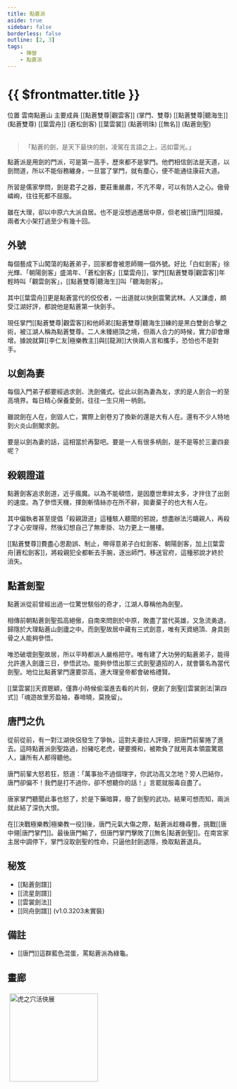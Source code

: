 ```yaml
---
title: 點蒼派
aside: true
sidebar: false
borderless: false
outline: [2, 3]
tags:
    - 陣營
    - 點蒼派
---
```


# {{ $frontmatter.title }}

<InfoList position="right">
	<Info title="陣營資料" :open=true>
		<table>
			<ChTr>
				<ChTd isTitle=true>
					位置
				</ChTd>
				<ChTd>
					雲南點蒼山
				</ChTd>
			</ChTr>
			<ChTr>
				<ChTd isTitle=true position='center'>
					主要成員
				</ChTd>
			</ChTr>
			<ChTr>
                <ChTd position='center'>
                    [[點蒼雙尊|觀雲客]] (掌門、雙尊)
                </ChTd>
            </ChTr>
            <ChTr>
                <ChTd position='center'>
                    [[點蒼雙尊|聽海生]] (點蒼雙尊)
                </ChTd>
            </ChTr>
            <ChTr>
                <ChTd position='center'>  
                    [[葉雲舟]] (蒼松劍客)
                </ChTd>
            </ChTr>
            <ChTr>
                <ChTd position='center'>  
                    [[葉雲裳]] (點蒼明珠)
                </ChTd>
            </ChTr>
            <ChTr>
                <ChTd position='center'>  
                    [[無名]] (點蒼劍聖)
                </ChTd>
            </ChTr>
		</table>
	</Info>
</InfoList>

> 「點蒼的劍，是天下最快的劍，凌駕在言語之上，迅如雷光。」

點蒼派是用劍的門派，可是第一高手，歷來都不是掌門。他們相信劍法是天道，以劍問道，所以不能俗務纏身，一旦當了掌門，就有塵心，便不能通往康莊大道。
<br><br>
所習是儒家學問，劍是君子之器，要莊重嚴肅，不亢不卑，可以有防人之心。傲骨嶙峋，往往死都不屈服。
<br><br>
雖在大理，卻以中原六大派自居。也不是沒想過遷居中原，但老被[[唐門]]阻攔，兩者大小架打過至少有幾十回。
<br clear="all">

## 外號

每個藝成下山闖蕩的點蒼弟子，回家都會被恩師賜一個外號。好比「白虹劍客」徐光輝、「朝陽劍客」盛鴻年、「蒼松劍客」[[葉雲舟]]，掌門[[點蒼雙尊|觀雲客]]年輕時叫「觀雲劍客」，[[點蒼雙尊|聽海生]]叫「聽海劍客」。
<br><br>
其中[[葉雲舟]]更是點蒼當代的佼佼者，一出道就以快劍震驚武林。人又謙虛，頗受江湖好評，都說他是點蒼第一快劍手。
<br><br>
現任掌門[[點蒼雙尊|觀雲客]]和他師弟[[點蒼雙尊|聽海生]]練的是黑白雙劍合擊之術，被江湖人稱為點蒼雙尊。二人未臻絕頂之境，但兩人合力的時候，實力卻會爆增。據說就算[[李仁友|極樂教主]]與[[龍淵]]大俠兩人言和攜手，恐怕也不是對手。

## 以劍為妻

每個入門弟子都要經過求劍、洗劍儀式。從此以劍為妻為友，求的是人劍合一的至高境界。每日精心保養愛劍，往往一生只用一柄劍。
<br><br>
雖說劍在人在，劍毀人亡，實際上劍卷刃了換新的還是大有人在。還有不少人特地到火炎山劍閣求劍。
<br><br>
要是以劍為妻的話，這相當於再娶吧。要是一人有很多柄劍，是不是等於三妻四妾呢？

## 殺親證道

點蒼劍客追求劍道，近乎瘋魔。以為不能頓悟，是因塵世牽絆太多，才拌住了出劍的速度。為了參悟天機，揮劍斬情絲亦在所不辭，拋妻棄子的也大有人在。
<br><br>
其中偏執者甚至提倡「殺親證道」這種駭人聽聞的邪說，想盡辦法污衊親人，再殺了才心安理得，然後幻想自己了無牽掛、功力更上一層樓。
<br><br>
[[點蒼雙尊]]費盡心思勘誤、制止，帶得意弟子白虹劍客、朝陽劍客，加上[[葉雲舟|蒼松劍客]]，將殺親犯全都斬去手腕，逐出師門，移送官府，這種邪說才終於消失。

## 點蒼劍聖

點蒼派從前曾經出過一位驚世駭俗的奇才，江湖人尊稱他為劍聖。
<br><br>
相傳前朝點蒼劍聖孤高絕傲，自南來問劍於中原，敗盡了當代英雄，又急流勇退，歸隱於大理點蒼山劍廬之中。而劍聖故居中藏有三式劍意，唯有天資絕頂、身具劍骨之人能夠參悟。
<br><br>
唯恐破壞劍聖故居，所以平時都派人嚴格把守。唯有建了大功勞的點蒼弟子，能得允許進入劍廬三日，參悟武功。能夠參悟出那三式劍聖遺招的人，就會襲名為當代劍聖。地位比點蒼掌門還要崇高，連大理皇帝都會破格禮賢。
<br><br>
[[葉雲裳]]天資聰穎，僅靠小時候偷溜進去看的片刻，便創了劍聖[[雲裳劍法|第四式]]「魂遊故里芳盈袖，春啼曉，莫挽留」。

## 唐門之仇

從前從前，有一對江湖俠侶發生了爭執，這對夫妻拉人評理，把唐門前輩捲了進去。這時點蒼派劍聖路過，扮豬吃老虎，硬要攪和，被欺負了就用真本領震驚眾人，讓所有人都得聽他。
<br><br>
唐門前輩大怒若狂，怒道：「萬事抬不過個理字，你武功高又怎地？旁人巴結你，唐門卻偏不！我們是打不過你，卻不想聽你的話！」言罷就服毒自盡了。
<br><br>
唐家掌門聽聞此事也怒了，於是下藥暗算，廢了劍聖的武功。結果可想而知，兩派就此結了深仇大恨。
<br><br>
在[[決戰極樂教|極樂教一役]]後，唐門元氣大傷之際，點蒼派趁機尋釁，挑戰[[唐中翎|唐門掌門]]。最後唐門輸了，但唐門掌門擊敗了[[無名|點蒼劍聖]]。在南宮家主居中調停下，掌門沒取劍聖的性命，只逼他封劍退隱，換取點蒼退兵。

## 秘笈

- [[點蒼劍譜]]
- [[流星劍譜]]
- [[雲裳劍法]]
- [[同舟劍譜]] (v1.0.3203未實裝)

## 備註

- [[唐門]]這群藍色混蛋，罵點蒼派為綠龜。

## 畫廊

<div style="display: flex; flex-wrap: wrap;">
    <div>
        <img src="/images/collab/20241220_toranoana/photo_03.jpg" alt="虎之穴活俠展" style="width:200px; margin:5px"/>
    </div>
</div>